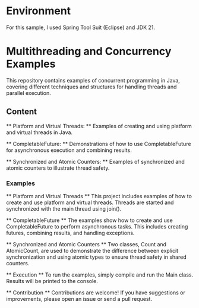# Environment

For this sample, I used Spring Tool Suit (Eclipse) and JDK 21.


# Multithreading and Concurrency Examples

This repository contains examples of concurrent programming in Java, covering different techniques and structures for handling threads and parallel execution.

## Content

** Platform and Virtual Threads: ** Examples of creating and using platform and virtual threads in Java.

** CompletableFuture: ** Demonstrations of how to use CompletableFuture for asynchronous execution and combining results.

** Synchronized and Atomic Counters: ** Examples of synchronized and atomic counters to illustrate thread safety.

### Examples
** Platform and Virtual Threads **
This project includes examples of how to create and use platform and virtual threads. Threads are started and synchronized with the main thread using join().

** CompletableFuture **
The examples show how to create and use CompletableFuture to perform asynchronous tasks. This includes creating futures, combining results, and handling exceptions.

** Synchronized and Atomic Counters **
Two classes, Count and AtomicCount, are used to demonstrate the difference between explicit synchronization and using atomic types to ensure thread safety in shared counters.

** Execution **
To run the examples, simply compile and run the Main class. Results will be printed to the console.

** Contribution **
Contributions are welcome! If you have suggestions or improvements, please open an issue or send a pull request.
